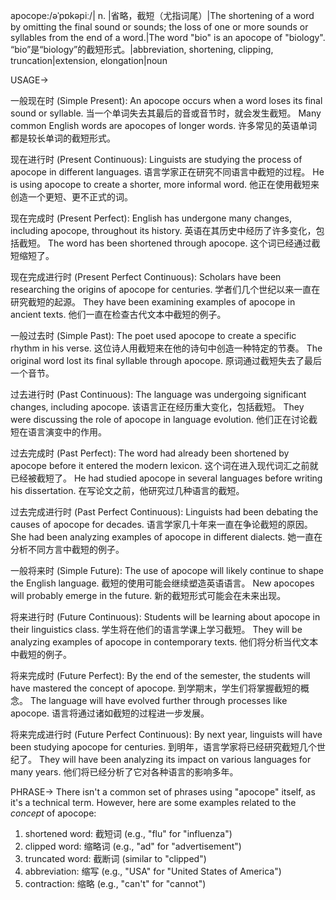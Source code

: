 apocope:/əˈpɒkəpiː/| n. |省略，截短（尤指词尾）|The shortening of a word by omitting the final sound or sounds; the loss of one or more sounds or syllables from the end of a word.|The word "bio" is an apocope of "biology". “bio”是“biology”的截短形式。|abbreviation, shortening, clipping, truncation|extension, elongation|noun


USAGE->

一般现在时 (Simple Present):
An apocope occurs when a word loses its final sound or syllable. 当一个单词失去其最后的音或音节时，就会发生截短。
Many common English words are apocopes of longer words. 许多常见的英语单词都是较长单词的截短形式。

现在进行时 (Present Continuous):
Linguists are studying the process of apocope in different languages. 语言学家正在研究不同语言中截短的过程。
He is using apocope to create a shorter, more informal word. 他正在使用截短来创造一个更短、更不正式的词。

现在完成时 (Present Perfect):
English has undergone many changes, including apocope, throughout its history. 英语在其历史中经历了许多变化，包括截短。
The word has been shortened through apocope. 这个词已经通过截短缩短了。

现在完成进行时 (Present Perfect Continuous):
Scholars have been researching the origins of apocope for centuries. 学者们几个世纪以来一直在研究截短的起源。
They have been examining examples of apocope in ancient texts. 他们一直在检查古代文本中截短的例子。

一般过去时 (Simple Past):
The poet used apocope to create a specific rhythm in his verse. 这位诗人用截短来在他的诗句中创造一种特定的节奏。
The original word lost its final syllable through apocope. 原词通过截短失去了最后一个音节。

过去进行时 (Past Continuous):
The language was undergoing significant changes, including apocope. 该语言正在经历重大变化，包括截短。
They were discussing the role of apocope in language evolution. 他们正在讨论截短在语言演变中的作用。

过去完成时 (Past Perfect):
The word had already been shortened by apocope before it entered the modern lexicon.  这个词在进入现代词汇之前就已经被截短了。
He had studied apocope in several languages before writing his dissertation. 在写论文之前，他研究过几种语言的截短。

过去完成进行时 (Past Perfect Continuous):
Linguists had been debating the causes of apocope for decades.  语言学家几十年来一直在争论截短的原因。
She had been analyzing examples of apocope in different dialects. 她一直在分析不同方言中截短的例子。

一般将来时 (Simple Future):
The use of apocope will likely continue to shape the English language. 截短的使用可能会继续塑造英语语言。
New apocopes will probably emerge in the future. 新的截短形式可能会在未来出现。

将来进行时 (Future Continuous):
Students will be learning about apocope in their linguistics class. 学生将在他们的语言学课上学习截短。
They will be analyzing examples of apocope in contemporary texts. 他们将分析当代文本中截短的例子。

将来完成时 (Future Perfect):
By the end of the semester, the students will have mastered the concept of apocope. 到学期末，学生们将掌握截短的概念。
The language will have evolved further through processes like apocope. 语言将通过诸如截短的过程进一步发展。

将来完成进行时 (Future Perfect Continuous):
By next year, linguists will have been studying apocope for centuries. 到明年，语言学家将已经研究截短几个世纪了。
They will have been analyzing its impact on various languages for many years. 他们将已经分析了它对各种语言的影响多年。


PHRASE->
There isn't a common set of phrases using "apocope" itself, as it's a technical term. However, here are some examples related to the *concept* of apocope:

1.  shortened word: 截短词 (e.g., "flu" for "influenza")
2.  clipped word:  缩略词 (e.g., "ad" for "advertisement")
3.  truncated word:  截断词 (similar to "clipped")
4.  abbreviation: 缩写 (e.g., "USA" for "United States of America")
5.  contraction:  缩略 (e.g., "can't" for "cannot")
